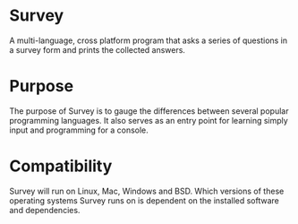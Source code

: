 # Survey
A multi-language, cross platform program that asks a series of questions in a survey form and prints the collected answers.

# Purpose

The purpose of Survey is to gauge the differences between several popular programming languages. It also serves as an entry point for learning simply input and programming for a console.

# Compatibility

Survey will run on Linux, Mac, Windows and BSD. Which versions of these operating systems Survey runs on is dependent on the installed software and dependencies. 
